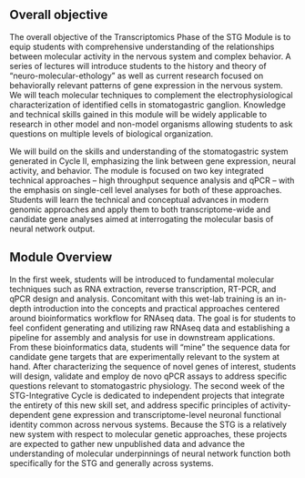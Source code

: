 ## Overall objective
The overall objective of the Transcriptomics Phase of the STG Module is to equip students with comprehensive understanding of the relationships between molecular activity in the nervous system and complex behavior. A series of lectures will introduce students to the history and theory of “neuro-molecular-ethology” as well as current research focused on behaviorally relevant patterns of gene expression in the nervous system. We will teach molecular techniques to complement the electrophysiological characterization of identified cells in stomatogastric ganglion. Knowledge and technical skills gained in this module will be widely applicable to research in other model and non-model organisms allowing students to ask questions on multiple levels of biological organization.

We will build on the skills and understanding of the stomatogastric system generated in Cycle II, emphasizing the link between gene expression, neural activity, and behavior.  The module is focused on two key integrated technical approaches – high throughput sequence analysis and qPCR – with the emphasis on single-cell level analyses for both of these approaches.  Students will learn the technical and conceptual advances in modern genomic approaches and apply them to both transcriptome-wide and candidate gene analyses aimed at interrogating the molecular basis of neural network output.

## Module Overview
In the first week, students will be introduced to fundamental molecular techniques such as RNA extraction, reverse transcription, RT-PCR, and qPCR design and analysis.  Concomitant with this wet-lab training is an in-depth introduction into the concepts and practical approaches centered around bioinformatics workflow for RNAseq data. The goal is for students to feel confident generating and utilizing raw RNAseq data and establishing a pipeline for assembly and analysis for use in downstream applications. From these bioinformatics data, students will “mine” the sequence data for candidate gene targets that are experimentally relevant to the system at hand. After characterizing the sequence of novel genes of interest, students will design, validate and employ de novo qPCR assays to address specific questions relevant to stomatogastric physiology. The second week of the STG-Integrative Cycle is dedicated to independent projects that integrate the entirety of this new skill set, and address specific principles of activity-dependent gene expression and transcriptome-level neuronal functional identity common across nervous systems. Because the STG is a relatively new system with respect to molecular genetic approaches, these projects are expected to gather new unpublished data and advance the understanding of molecular underpinnings of neural network function both specifically for the STG and generally across systems.